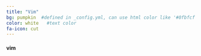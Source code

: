 ```yaml
---
title: "Vim"
bg: pumpkin  #defined in _config.yml, can use html color like '#0fbfcf'
color: white   #text color
fa-icon: cut
---
```


#### vim
